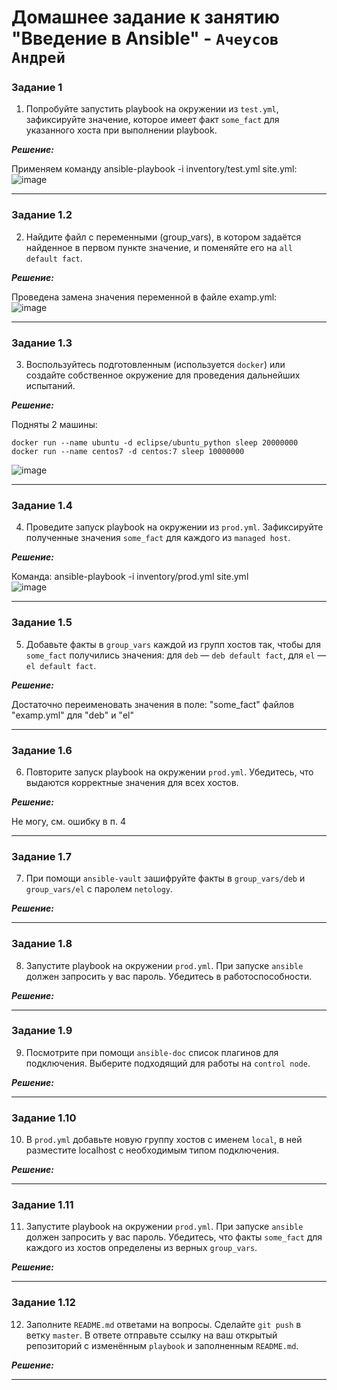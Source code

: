 # Домашнее задание к занятию  "Введение в Ansible" - `Ачеусов Андрей`

### Задание 1

1. Попробуйте запустить playbook на окружении из `test.yml`, зафиксируйте значение, которое имеет факт `some_fact` для указанного хоста при выполнении playbook.

***Решение:***  

Применяем команду ansible-playbook -i inventory/test.yml site.yml:  
![image](https://github.com/AndrewAche/HW_ALL/assets/121398221/07765706-78d3-4810-b149-3e3061382a4a)


---

### Задание 1.2

2. Найдите файл с переменными (group_vars), в котором задаётся найденное в первом пункте значение, и поменяйте его на `all default fact`.

***Решение:***  

Проведена замена значения переменной в файле examp.yml:  
![image](https://github.com/AndrewAche/HW_ALL/assets/121398221/d295a104-375e-4a6b-9466-bbf51a8e5561)


---

### Задание 1.3

3. Воспользуйтесь подготовленным (используется `docker`) или создайте собственное окружение для проведения дальнейших испытаний.

***Решение:***  

Подняты 2 машины:   
```
docker run --name ubuntu -d eclipse/ubuntu_python sleep 20000000
docker run --name centos7 -d centos:7 sleep 10000000
```
![image](https://github.com/AndrewAche/HW_ALL/assets/121398221/03a79f94-ea4a-4755-be8f-b3a88e33c907)  


---

### Задание 1.4

4. Проведите запуск playbook на окружении из `prod.yml`. Зафиксируйте полученные значения `some_fact` для каждого из `managed host`.

***Решение:***  

Команда: ansible-playbook -i inventory/prod.yml site.yml   
![image](https://github.com/AndrewAche/HW_ALL/assets/121398221/31d60f2a-a07a-4444-a24a-bc6c1af5cb7b)


---

### Задание 1.5

5. Добавьте факты в `group_vars` каждой из групп хостов так, чтобы для `some_fact` получились значения: для `deb` — `deb default fact`, для `el` — `el default fact`.

***Решение:***  

Достаточно переименовать значения в поле: "some_fact" файлов "examp.yml" для "deb" и "el"  

---

### Задание 1.6

6.  Повторите запуск playbook на окружении `prod.yml`. Убедитесь, что выдаются корректные значения для всех хостов.

***Решение:***  

Не могу, см. ошибку в п. 4

---

### Задание 1.7

7. При помощи `ansible-vault` зашифруйте факты в `group_vars/deb` и `group_vars/el` с паролем `netology`.

***Решение:***  



---

### Задание 1.8

8. Запустите playbook на окружении `prod.yml`. При запуске `ansible` должен запросить у вас пароль. Убедитесь в работоспособности.

***Решение:***  



---

### Задание 1.9

9. Посмотрите при помощи `ansible-doc` список плагинов для подключения. Выберите подходящий для работы на `control node`.

***Решение:***  



---

### Задание 1.10

10. В `prod.yml` добавьте новую группу хостов с именем  `local`, в ней разместите localhost с необходимым типом подключения.

***Решение:***  



---

### Задание 1.11

11. Запустите playbook на окружении `prod.yml`. При запуске `ansible` должен запросить у вас пароль. Убедитесь, что факты `some_fact` для каждого из хостов определены из верных `group_vars`.

***Решение:***  



---

### Задание 1.12

12. Заполните `README.md` ответами на вопросы. Сделайте `git push` в ветку `master`. В ответе отправьте ссылку на ваш открытый репозиторий с изменённым `playbook` и заполненным `README.md`.

***Решение:***  



---



